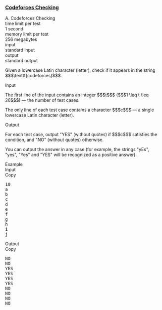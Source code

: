 <h3><a href="https://codeforces.com/contest/1791/problem/A" target="_blank" rel="noopener noreferrer">Codeforces Checking</a></h3>

<div class="header"><div class="title">A. Codeforces Checking</div><div class="time-limit"><div class="property-title">time limit per test</div>1 second</div><div class="memory-limit"><div class="property-title">memory limit per test</div>256 megabytes</div><div class="input-file input-standard"><div class="property-title">input</div>standard input</div><div class="output-file output-standard"><div class="property-title">output</div>standard output</div></div><div><p>Given a lowercase Latin character (letter), check if it appears in the string $$$\texttt{codeforces}$$$.</p></div><div class="input-specification"><div class="section-title">Input</div><p>The first line of the input contains an integer $$$t$$$ ($$$1 \leq t \leq 26$$$) — the number of test cases.</p><p>The only line of each test case contains a character $$$c$$$ — a single lowercase Latin character (letter).</p></div><div class="output-specification"><div class="section-title">Output</div><p>For each test case, output "<span class="tex-font-style-tt">YES</span>" (without quotes) if $$$c$$$ satisfies the condition, and "<span class="tex-font-style-tt">NO</span>" (without quotes) otherwise.</p><p>You can output the answer in any case (for example, the strings "<span class="tex-font-style-tt">yEs</span>", "<span class="tex-font-style-tt">yes</span>", "<span class="tex-font-style-tt">Yes</span>" and "<span class="tex-font-style-tt">YES</span>" will be recognized as a positive answer).</p></div><div class="sample-tests"><div class="section-title">Example</div><div class="sample-test"><div class="input"><div class="title">Input<div title="Copy" data-clipboard-target="#id00751501582695171" id="id008006520182556865" class="input-output-copier">Copy</div></div><pre id="id00751501582695171"><div class="test-example-line test-example-line-even test-example-line-0">10</div><div class="test-example-line test-example-line-odd test-example-line-1">a</div><div class="test-example-line test-example-line-even test-example-line-2">b</div><div class="test-example-line test-example-line-odd test-example-line-3">c</div><div class="test-example-line test-example-line-even test-example-line-4">d</div><div class="test-example-line test-example-line-odd test-example-line-5">e</div><div class="test-example-line test-example-line-even test-example-line-6">f</div><div class="test-example-line test-example-line-odd test-example-line-7">g</div><div class="test-example-line test-example-line-even test-example-line-8">h</div><div class="test-example-line test-example-line-odd test-example-line-9">i</div><div class="test-example-line test-example-line-even test-example-line-10">j</div></pre></div><div class="output"><div class="title">Output<div title="Copy" data-clipboard-target="#id0035005406524724525" id="id003470695976637066" class="input-output-copier">Copy</div></div><pre id="id0035005406524724525">NO
NO
YES
YES
YES
YES
NO
NO
NO
NO
</pre></div></div></div>